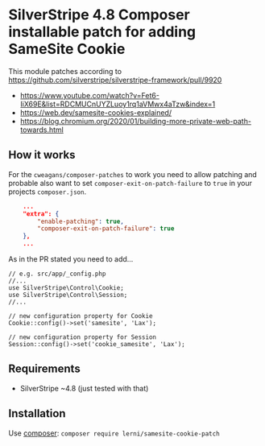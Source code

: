 # SilverStripe 4.8 Composer installable patch for adding SameSite Cookie
This module patches according to https://github.com/silverstripe/silverstripe-framework/pull/9920

- https://www.youtube.com/watch?v=Fet6-IiX69E&list=RDCMUCnUYZLuoy1rq1aVMwx4aTzw&index=1
- https://web.dev/samesite-cookies-explained/
- https://blog.chromium.org/2020/01/building-more-private-web-path-towards.html

## How it works
For the `cweagans/composer-patches` to work you need to allow patching and probable also want to set `composer-exit-on-patch-failure` to `true` in your projects `composer.json`.

```json
    ...
    "extra": {
        "enable-patching": true,
        "composer-exit-on-patch-failure": true
    },
    ...
```

As in the PR stated you need to add...
```
// e.g. src/app/_config.php
//...
use SilverStripe\Control\Cookie;
use SilverStripe\Control\Session;
//...

// new configuration property for Cookie
Cookie::config()->set('samesite', 'Lax');

// new configuration property for Session
Session::config()->set('cookie_samesite', 'Lax');
```

## Requirements
* SilverStripe ~4.8 (just tested with that)

## Installation
Use [composer](https://getcomposer.org/):
`composer require lerni/samesite-cookie-patch`
